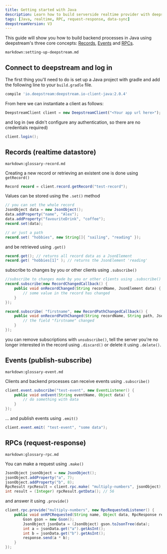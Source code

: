 ```yaml
---
title: Getting started with Java
description: Learn how to build serverside realtime provider with deepstream and Java
tags: [Java, realtime, RPC, request-response, data-sync]
deepstreamVersion: V3
---
```


This guide will show you how to build backend processes in Java using deepstream's three core concepts: [Records](/tutorials/guides/records/), [Events](/tutorials/guides/events/) and [RPCs](/tutorials/guides/remote-procedure-calls/).

`markdown:setting-up-deepstream.md`

## Connect to deepstream and log in

The first thing you'll need to do is set up a Java project with gradle and add the following line to your `build.gradle` file.

```bash
compile 'io.deepstream:deepstream.io-client-java:2.0.4'
```

From here we can instantiate a client as follows:

```javascript
DeepstreamClient client = new DeepstreamClient("<Your app url here>");
```

and log in (we didn't configure any authentication, so there are no credentials required)

```java
client.login();
```

## Records (realtime datastore)

`markdown:glossary-record.md`

Creating a new record or retrieving an existent one is done using `getRecord()`

```java
Record record = client.record.getRecord("test-record");
```

Values can be stored using the `.set()` method

```java
// you can set the whole record
JsonObject data = new JsonObject();
data.addProperty("name", "Alex");
data.addProperty("favouriteDrink", "coffee");
record.set(data);

// or just a path
record.set( "hobbies", new String[]{ "sailing", "reading" });
```

and be retrieved using `.get()`

```java
record.get(); // returns all record data as a JsonElement
record.get( "hobbies[1]" ); // returns the JsonElement 'reading'
```

subscribe to changes by you or other clients using `.subscribe()`

```java
//subscribe to changes made by you or other clients using .subscribe()
record.subscribe(new RecordChangedCallback() {
    public void onRecordChanged(String recordName, JsonElement data) {
        // some value in the record has changed
    }
});

record.subscribe( "firstname", new RecordPathChangedCallback() {
    public void onRecordPathChanged(String recordName, String path, JsonElement data) {
        // the field "firstname" changed
    }
});
```

you can remove subscriptions with `unsubscribe()`, tell the server you're no longer interested in the record using `.discard()` or delete it using `.delete()`.

## Events (publish-subscribe)
`markdown:glossary-event.md`

Clients and backend processes can receive events using `.subscribe()`

```java
client.event.subscribe("test-event", new EventListener() {
    public void onEvent(String eventName, Object data) {
        // do something with data
    }
});
```

... and publish events using `.emit()`

```java
client.event.emit( "test-event", "some data");
```

## RPCs (request-response)
`markdown:glossary-rpc.md`

You can make a request using `.make()`

```java
JsonObject jsonObject = new JsonObject();
jsonObject.addProperty("a", 7);
jsonObject.addProperty("b", 8);
RpcResult rpcResult = client.rpc.make( "multiply-numbers", jsonObject);
int result = (Integer) rpcResult.getData(); // 56
```

and answer it using `.provide()`

```java
client.rpc.provide("multiply-numbers", new RpcRequestedListener() {
    public void onRPCRequested(String name, Object data, RpcResponse response) {
        Gson gson = new Gson();
        JsonObject jsonData = (JsonObject) gson.toJsonTree(data);
        int a = jsonData.get("a").getAsInt();
        int b = jsonData.get("b").getAsInt();
        response.send(a * b);
    }
});
```
